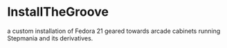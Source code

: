 # InstallTheGroove
a custom installation of Fedora 21 geared towards arcade cabinets running Stepmania and its derivatives.
